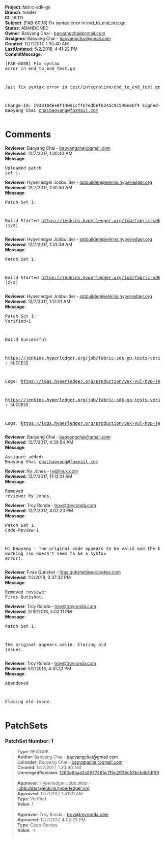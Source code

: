 <strong>Project</strong>: fabric-sdk-go<br><strong>Branch</strong>: master<br><strong>ID</strong>: 16013<br><strong>Subject</strong>: [FAB-6008] Fix syntax error in end_to_end_test.go<br><strong>Status</strong>: ABANDONED<br><strong>Owner</strong>: Baoyang Chai - baoyangchai@gmail.com<br><strong>Assignee</strong>: Baoyang Chai - baoyangchai@gmail.com<br><strong>Created</strong>: 12/7/2017, 1:30:40 AM<br><strong>LastUpdated</strong>: 5/2/2018, 4:41:22 PM<br><strong>CommitMessage</strong>:<br><pre>[FAB-6008] Fix syntax error in end_to_end_test.go

Just fix syntax error in test/integration/end_to_end_test.go

Change-Id: I93818dee8f140d1cffe7edbefd245c9c546eebf4
Signed-off-by: Baoyang Chai <chaibaoyang@foxmail.com>
</pre><h1>Comments</h1><strong>Reviewer</strong>: Baoyang Chai - baoyangchai@gmail.com<br><strong>Reviewed</strong>: 12/7/2017, 1:30:40 AM<br><strong>Message</strong>: <pre>Uploaded patch set 1.</pre><strong>Reviewer</strong>: Hyperledger Jobbuilder - jobbuilder@jenkins.hyperledger.org<br><strong>Reviewed</strong>: 12/7/2017, 1:30:50 AM<br><strong>Message</strong>: <pre>Patch Set 1:

Build Started https://jenkins.hyperledger.org/job/fabric-sdk-go-tests-verify-s390x/768/ (1/2)</pre><strong>Reviewer</strong>: Hyperledger Jobbuilder - jobbuilder@jenkins.hyperledger.org<br><strong>Reviewed</strong>: 12/7/2017, 1:33:39 AM<br><strong>Message</strong>: <pre>Patch Set 1:

Build Started https://jenkins.hyperledger.org/job/fabric-sdk-go-tests-verify-x86_64/898/ (2/2)</pre><strong>Reviewer</strong>: Hyperledger Jobbuilder - jobbuilder@jenkins.hyperledger.org<br><strong>Reviewed</strong>: 12/7/2017, 1:51:01 AM<br><strong>Message</strong>: <pre>Patch Set 1: Verified+1

Build Successful 

https://jenkins.hyperledger.org/job/fabric-sdk-go-tests-verify-s390x/768/ : SUCCESS

Logs: https://logs.hyperledger.org/production/vex-yul-hyp-jenkins-3/fabric-sdk-go-tests-verify-s390x/768

https://jenkins.hyperledger.org/job/fabric-sdk-go-tests-verify-x86_64/898/ : SUCCESS

Logs: https://logs.hyperledger.org/production/vex-yul-hyp-jenkins-3/fabric-sdk-go-tests-verify-x86_64/898</pre><strong>Reviewer</strong>: Baoyang Chai - baoyangchai@gmail.com<br><strong>Reviewed</strong>: 12/7/2017, 4:39:54 AM<br><strong>Message</strong>: <pre>Assignee added: Baoyang Chai <chaibaoyang@foxmail.com></pre><strong>Reviewer</strong>: Ry Jones - ry@linux.com<br><strong>Reviewed</strong>: 12/7/2017, 11:12:01 AM<br><strong>Message</strong>: <pre>Removed reviewer Ry Jones.</pre><strong>Reviewer</strong>: Troy Ronda - troy@troyronda.com<br><strong>Reviewed</strong>: 12/7/2017, 4:02:23 PM<br><strong>Message</strong>: <pre>Patch Set 1: Code-Review-1

Hi Baoyang - The original code appears to be valid and the builds are working (so doesn't seem to be a syntax error).</pre><strong>Reviewer</strong>: Firas Qutishat - firas.qutishat@securekey.com<br><strong>Reviewed</strong>: 1/2/2018, 3:37:32 PM<br><strong>Message</strong>: <pre>Removed reviewer Firas Qutishat.</pre><strong>Reviewer</strong>: Troy Ronda - troy@troyronda.com<br><strong>Reviewed</strong>: 3/19/2018, 5:02:11 PM<br><strong>Message</strong>: <pre>Patch Set 1:

The original appears valid. Closing old issues.</pre><strong>Reviewer</strong>: Troy Ronda - troy@troyronda.com<br><strong>Reviewed</strong>: 5/2/2018, 4:41:22 PM<br><strong>Message</strong>: <pre>Abandoned

Closing old issue.</pre><h1>PatchSets</h1><h3>PatchSet Number: 1</h3><blockquote><strong>Type</strong>: REWORK<br><strong>Author</strong>: Baoyang Chai - baoyangchai@gmail.com<br><strong>Uploader</strong>: Baoyang Chai - baoyangchai@gmail.com<br><strong>Created</strong>: 12/7/2017, 1:30:40 AM<br><strong>UnmergedRevision</strong>: [f260e9bae2c8977465c7f5c2936c53bcb4b1df99](https://github.com/hyperledger-gerrit-archive/fabric-sdk-go/commit/f260e9bae2c8977465c7f5c2936c53bcb4b1df99)<br><br><strong>Approver</strong>: Hyperledger Jobbuilder - jobbuilder@jenkins.hyperledger.org<br><strong>Approved</strong>: 12/7/2017, 1:51:01 AM<br><strong>Type</strong>: Verified<br><strong>Value</strong>: 1<br><br><strong>Approver</strong>: Troy Ronda - troy@troyronda.com<br><strong>Approved</strong>: 12/7/2017, 4:02:23 PM<br><strong>Type</strong>: Code-Review<br><strong>Value</strong>: -1<br><br></blockquote>